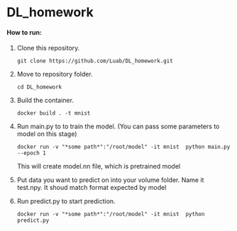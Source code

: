 # DL_homework

#### How to run:
1. Clone this repository.
    ```
    git clone https://github.com/Luab/DL_homework.git
    ```
2. Move to repository folder.
    ```
    cd DL_homework
    ```
3. Build the container.
    ```
    docker build . -t mnist
    ```
4. Run main.py to to train the model. (You can pass some parameters to model on this stage)
    ```
    docker run -v "*some path*":"/root/model" -it mnist  python main.py --epoch 1
    ```
   This will create model.nn file, which is pretrained model
   
5. Put data you want to predict on into your volume folder. Name it test.npy. It shoud match format expected by model
    
6. Run predict.py to start prediction.
    ```
    docker run -v "*some path*":"/root/model" -it mnist  python predict.py
    ```
